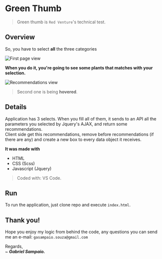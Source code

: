 # Green Thumb

> Green thumb is `Red Venture`'s technical test.

## Overview

So, you have to select **all** the three categories

![First page view](https://imgur.com/PA9hdyB.png)

**When you do it, you're going to see some plants that matches with your selection.**

![Recommendations view](https://imgur.com/xthGCsI.png)
> Second one is being **hovered**.

## Details

Application has 3 selects. When you fill all of them, it sends to an API all the parameters you selected by Jquery's AJAX, and return some recommendations. <br />
Client side get this recommendations, remove before recommendations (if there are any) and create a new box to every data object it receives.

**It was made with**

* HTML
* CSS (Scss)
* Javascript (Jquery)

> Coded with: VS Code.

## Run

To run the application, just clone repo and execute `index.html`.

## Thank you!

Hope you enjoy my logic from behind the code, any questions you can send me an e-mail: `gasampaio.souza@gmail.com`

Regards, <br />
~ _**Gabriel Sampaio.**_
